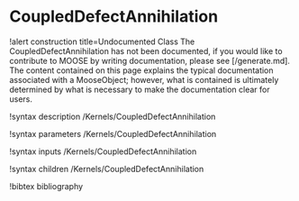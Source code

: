 <!-- MOOSE Documentation Stub: Remove this when content is added. -->

# CoupledDefectAnnihilation

!alert construction title=Undocumented Class
The CoupledDefectAnnihilation has not been documented, if you would like to contribute to MOOSE by
writing documentation, please see [/generate.md]. The content contained on this page explains
the typical documentation associated with a MooseObject; however, what is contained is ultimately
determined by what is necessary to make the documentation clear for users.

!syntax description /Kernels/CoupledDefectAnnihilation

!syntax parameters /Kernels/CoupledDefectAnnihilation

!syntax inputs /Kernels/CoupledDefectAnnihilation

!syntax children /Kernels/CoupledDefectAnnihilation

!bibtex bibliography
